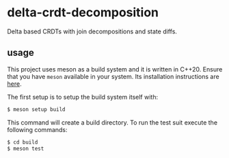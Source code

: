 # delta-crdt-decomposition

Delta based CRDTs with join decompositions and state diffs.

## usage

This project uses meson as a build system and it is written in C++20.
Ensure that you have `meson` available in your system.
Its installation instructions are [here](https://mesonbuild.com/Getting-meson.html).

The first setup is to setup the build system itself with:

```bash
$ meson setup build
```

This command will create a build directory.
To run the test suit execute the following commands:

```bash
$ cd build
$ meson test
```

